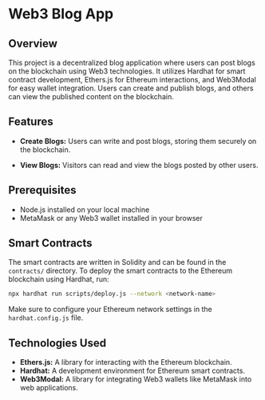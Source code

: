 # Web3 Blog App

## Overview

This project is a decentralized blog application where users can post blogs on the blockchain using Web3 technologies. It utilizes Hardhat for smart contract development, Ethers.js for Ethereum interactions, and Web3Modal for easy wallet integration. Users can create and publish blogs, and others can view the published content on the blockchain.

## Features

- **Create Blogs:** Users can write and post blogs, storing them securely on the  blockchain.

- **View Blogs:** Visitors can read and view the blogs posted by other users.

## Prerequisites

- Node.js installed on your local machine
- MetaMask or any Web3 wallet installed in your browser


## Smart Contracts

The smart contracts are written in Solidity and can be found in the `contracts/` directory. To deploy the smart contracts to the Ethereum blockchain using Hardhat, run:

```bash
npx hardhat run scripts/deploy.js --network <network-name>
```

Make sure to configure your Ethereum network settings in the `hardhat.config.js` file.

## Technologies Used

- **Ethers.js:** A library for interacting with the Ethereum blockchain.
- **Hardhat:** A development environment for Ethereum smart contracts.
- **Web3Modal:** A library for integrating Web3 wallets like MetaMask into web applications.

